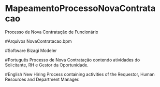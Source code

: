 # MapeamentoProcessoNovaContratacao
Processo de Nova Contratação de Funcionário

#Arquivos
NovaContratacao.bpm

#Software
Bizagi Modeler

#Português
Processo de Nova Contratação contendo atividades do Solicitante, RH e Gestor da Oportunidade.

#English
New Hiring Process containing activities of the Requestor, Human Resources and Department Manager.